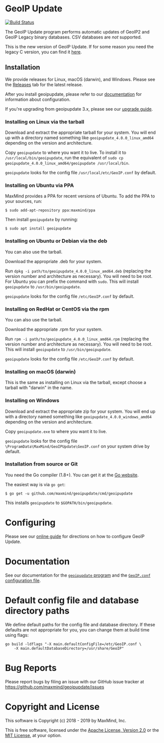 # GeoIP Update

[![Build Status](https://travis-ci.com/maxmind/geoipupdate.svg?branch=master)](https://travis-ci.com/maxmind/geoipupdate)

The GeoIP Update program performs automatic updates of GeoIP2 and GeoIP Legacy
binary databases. CSV databases are _not_ supported.

This is the new version of GeoIP Update. If for some reason you need the
legacy C version, you can find it
[here](https://github.com/maxmind/geoipupdate-legacy).

## Installation

We provide releases for Linux, macOS (darwin), and Windows. Please see the
[Releases](https://github.com/maxmind/geoipupdate/releases) tab for the
latest release.

After you install geoipupdate, please refer to our
[documentation](https://dev.maxmind.com/geoip/geoipupdate/) for information
about configuration.

If you're upgrading from geoipupdate 3.x, please see our [upgrade
guide](https://dev.maxmind.com/geoip/geoipupdate/upgrading-to-geoipupdate-4-x/).

### Installing on Linux via the tarball

Download and extract the appropriate tarball for your system. You will end
up with a directory named something like `geoipupdate_4.0.0_linux_amd64`
depending on the version and architecture.

Copy `geoipupdate` to where you want it to live. To install it to
`/usr/local/bin/geoipupdate`, run the equivalent of `sudo cp
geoipupdate_4.0.0_linux_amd64/geoipupdate /usr/local/bin`.

`geoipupdate` looks for the config file `/usr/local/etc/GeoIP.conf` by
default.

### Installing on Ubuntu via PPA

MaxMind provides a PPA for recent versions of Ubuntu. To add the PPA to
your sources, run:

```
$ sudo add-apt-repository ppa:maxmind/ppa
```

Then install `geoipupdate` by running:

```
$ sudo apt install geoipupdate
```

### Installing on Ubuntu or Debian via the deb

You can also use the tarball.

Download the appropriate .deb for your system.

Run `dpkg -i path/to/geoipupdate_4.0.0_linux_amd64.deb` (replacing the
version number and architecture as necessary). You will need to be root.
For Ubuntu you can prefix the command with `sudo`. This will install
`geoipupdate` to `/usr/bin/geoipupdate`.

`geoipupdate` looks for the config file `/etc/GeoIP.conf` by default.

### Installing on RedHat or CentOS via the rpm

You can also use the tarball.

Download the appropriate .rpm for your system.

Run `rpm -i path/to/geoipupdate_4.0.0_linux_amd64.rpm` (replacing the
version number and architecture as necessary). You will need to be root.
This will install `geoipupdate` to `/usr/bin/geoipupdate`.

`geoipupdate` looks for the config file `/etc/GeoIP.conf` by default.

### Installing on macOS (darwin)

This is the same as installing on Linux via the tarball, except choose a
tarball with "darwin" in the name.

### Installing on Windows

Download and extract the appropriate zip for your system. You will end up
with a directory named something like `geoipupdate_4.0.0_windows_amd64`
depending on the version and architecture.

Copy `geoipupdate.exe` to where you want it to live.

`geoipupdate` looks for the config file
`\ProgramData\MaxMind/GeoIPUpdate\GeoIP.conf` on your system drive by
default.

### Installation from source or Git

You need the Go compiler (1.8+). You can get it at the [Go
website](https://golang.org).

The easiest way is via `go get`:

    $ go get -u github.com/maxmind/geoipupdate/cmd/geoipupdate

This installs `geoipupdate` to `$GOPATH/bin/geoipupdate`.

# Configuring

Please see our [online guide](https://dev.maxmind.com/geoip/geoipupdate/) for
directions on how to configure GeoIP Update.

# Documentation

See our documentation for the [`geoipupdate` program](doc/geoipupdate.md)
and the [`GeoIP.conf` configuration file](doc/GeoIP.conf.md).

# Default config file and database directory paths

We define default paths for the config file and database directory. If
these defaults are not appropriate for you, you can change them at build
time using flags:

    go build -ldflags "-X main.defaultConfigFile=/etc/GeoIP.conf \
        -X main.defaultDatabaseDirectory=/usr/share/GeoIP"

# Bug Reports

Please report bugs by filing an issue with our GitHub issue tracker at
https://github.com/maxmind/geoipupdate/issues

# Copyright and License

This software is Copyright (c) 2018 - 2019 by MaxMind, Inc.

This is free software, licensed under the [Apache License, Version
2.0](LICENSE-APACHE) or the [MIT License](LICENSE-MIT), at your option.
